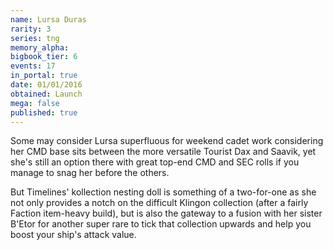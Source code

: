 ```yaml
---
name: Lursa Duras
rarity: 3
series: tng
memory_alpha:
bigbook_tier: 6
events: 17
in_portal: true
date: 01/01/2016
obtained: Launch
mega: false
published: true
---
```


Some may consider Lursa superfluous for weekend cadet work considering her CMD base sits between the more versatile Tourist Dax and Saavik, yet she's still an option there with great top-end CMD and SEC rolls if you manage to snag her before the others.

But Timelines' kollection nesting doll is something of a two-for-one as she not only provides a notch on the difficult Klingon collection (after a fairly Faction item-heavy build), but is also the gateway to a fusion with her sister B'Etor for another super rare to tick that collection upwards and help you boost your ship's attack value.
